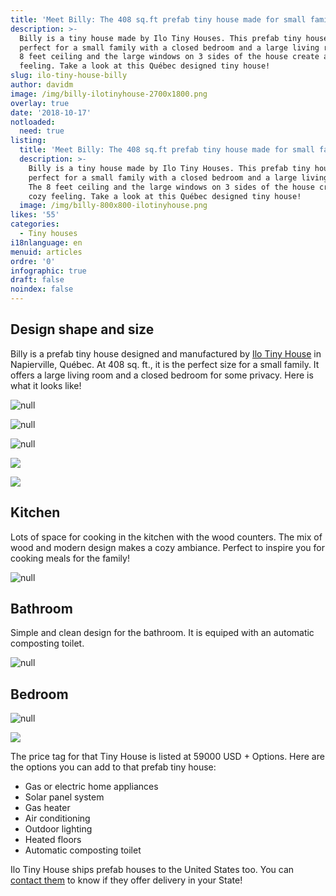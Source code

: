 ```yaml
---
title: 'Meet Billy: The 408 sq.ft prefab tiny house made for small families'
description: >-
  Billy is a tiny house made by Ilo Tiny Houses. This prefab tiny house is
  perfect for a small family with a closed bedroom and a large living room. The
  8 feet ceiling and the large windows on 3 sides of the house create a cozy
  feeling. Take a look at this Québec designed tiny house! 
slug: ilo-tiny-house-billy
author: davidm
image: /img/billy-ilotinyhouse-2700x1800.png
overlay: true
date: '2018-10-17'
notloaded:
  need: true
listing:
  title: 'Meet Billy: The 408 sq.ft prefab tiny house made for small families'
  description: >-
    Billy is a tiny house made by Ilo Tiny Houses. This prefab tiny house is
    perfect for a small family with a closed bedroom and a large living room.
    The 8 feet ceiling and the large windows on 3 sides of the house create a
    cozy feeling. Take a look at this Québec designed tiny house! 
  image: /img/billy-800x800-ilotinyhouse.png
likes: '55'
categories:
  - Tiny houses
i18nlanguage: en
menuid: articles
ordre: '0'
infographic: true
draft: false
noindex: false
---
```

## Design shape and size

Billy is a prefab tiny house designed and manufactured by [Ilo Tiny House](https://www.ilotinyhouse.com/) in Napierville, Québec. At 408 sq. ft., it is the perfect size for a small family. It offers a large living room and a closed bedroom for some privacy. Here is what it looks like! 

![null](/img/billy-outside.jpg)

![null](/img/kitchen-2.jpg)

![null](/img/living-room-1.jpg)

![](/img/chairs-2.jpg)

![](/img/interior-1.jpg)

## Kitchen

Lots of space for cooking in the kitchen with the wood counters. The mix of wood and modern design makes a cozy ambiance. Perfect to inspire you for cooking meals for the family! 

![null](/img/kitchen1.jpg)

## Bathroom

Simple and clean design for the bathroom. It is equiped with an automatic composting toilet.

![null](/img/bathroom-1.jpg)

## Bedroom

![null](/img/bedroom-1.jpg)

![](/img/billy-v-website.jpg)

The price tag for that Tiny  House is listed at 59000 USD  + Options. Here are the options you can add to that prefab tiny house:

* Gas or electric home appliances
* Solar panel system
* Gas heater
* Air conditioning
* Outdoor lighting
* Heated floors
* Automatic composting toilet

Ilo Tiny House ships prefab houses to the United States too. You can [contact them](https://www.ilotinyhouse.com/contact/) to know if they offer delivery in your State!
